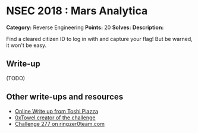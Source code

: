 # NSEC 2018 : Mars Analytica

**Category:** Reverse Engineering
**Points:** 20
**Solves:**
**Description:**

Find a cleared citizen ID to log in with and capture your flag! But be warned, it won't be easy.

## Write-up

(TODO)

## Other write-ups and resources

- [Online Write up from Toshi Piazza](https://blog.rpis.ec/2018/05/northsec-2018-marsanalytica.html)
- [0xTowel creator of the challenge](https://github.com/0xTowel/MarsAnalytica)
- [Challenge 277 on ringzer0team.com](https://ringzer0team.com/challenges/277)